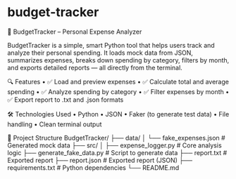 # budget-tracker
📌 BudgetTracker – Personal Expense Analyzer

BudgetTracker is a simple, smart Python tool that helps users track and analyze their personal spending. It loads mock data from JSON, summarizes expenses, breaks down spending by category, filters by month, and exports detailed reports — all directly from the terminal.

🔍 Features
	•	✅ Load and preview expenses
	•	✅ Calculate total and average spending
	•	✅ Analyze spending by category
	•	✅ Filter expenses by month
	•	✅ Export report to .txt and .json formats

🛠️ Technologies Used
	•	Python 
	•	JSON
	•	Faker (to generate test data)
	•	File handling
	•	Clean terminal output

📁 Project Structure
BudgetTracker/
├── data/
│   └── fake_expenses.json       # Generated mock data
├── src/
│   ├── expense_logger.py        # Core analysis logic
├── generate_fake_data.py        # Script to generate data
├── report.txt                   # Exported report
├── report.json                  # Exported report (JSON)
├── requirements.txt             # Python dependencies
└── README.md
